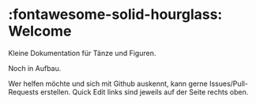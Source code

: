 # :fontawesome-solid-hourglass: Welcome

Kleine Dokumentation für Tänze und Figuren.


Noch in Aufbau.

Wer helfen möchte und sich mit Github auskennt, kann gerne Issues/Pull-Requests erstellen. Quick Edit links sind jeweils auf der Seite rechts oben.
